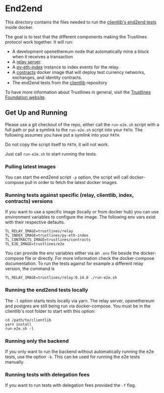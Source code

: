 # End2end

This directory contains the files needed to run the
[clientlib's end2end tests](https://github.com/trustlines-protocol/clientlib/tree/master/tests/e2e) inside docker.

The goal is to test that the different components making the Trustlines protocol work together.
It will run:
 - A development openethereum node that automatically mine a block when it receives a transaction
 - A [relay server](https://github.com/trustlines-protocol/relay).
 - A [py-eth-index](https://github.com/trustlines-protocol/py-eth-index) instance to index events for the relay.
 - A [contracts](https://github.com/trustlines-protocol/contracts) docker image that will deploy test
 currency networks, exchanges, and identity contracts.
 - The end2end tests from the [clientlib](https://github.com/trustlines-protocol/clientlib/tree/master/tests/e2e) repository

To have more information about Trustlines in general, visit the
[Trustlines Foundation website](https://trustlines.network/).

## Get Up and Running

Please use a git checkout of the repo, either call the `run-e2e.sh` script with a
full path or put a symlink to the `run-e2e.sh` script into your `PATH`. The
following assumes you have put a symlink into your `PATH`.

Do not copy the script itself to `PATH`, it will not work.

Just call `run-e2e.sh` to start running the tests.

### Pulling latest images

You can start the end2end script `-p` option, the script will call docker-compose pull in
order to fetch the latest docker images.

### Running tests against specific (relay, clientlib, index, contracts) versions

If you want to use a specific image (locally or from docker hub) you can use environment
variables to configure the image. The following env vars exist with their respective defaults.

    TL_RELAY_IMAGE=trustlines/relay
    TL_INDEX_IMAGE=trustlines/py-eth-index
    TL_CONTRACTS_IMAGE=trustlines/contracts
    TL_E2E_IMAGE=trustlines/e2e

You can provide the env variables either via an `.env` file beside the docker-compose file
or directly. For more information check the docker-compose documentation.
To run the tests against for example a different relay version, the command is

    TL_RELAY_IMAGE=trustlines/relay:0.14.0 ./run-e2e.sh

### Running the end2end tests locally

The `-l` option starts tests locally via yarn. The relay server, openethereum and
postgres are still being run via docker-compose. You must be in the clientlib's
root folder to start with this option:

    cd /path/to/clientlib
    yarn install
    run-e2e.sh -l

### Running only the backend

If you only want to run the backend without automatically running the e2e tests,
use the option `-b`. This can be used for running the e2e tests manually.

### Running tests with delegation fees

If you want to run tests with delegation fees provided the `-f` flag.
